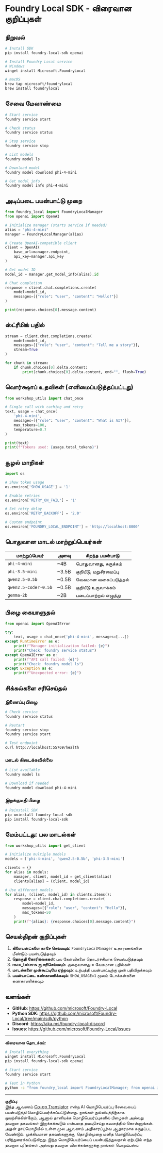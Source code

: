 <!--
CO_OP_TRANSLATOR_METADATA:
{
  "original_hash": "1a52481fe75c7692d785aef8da50e5e7",
  "translation_date": "2025-10-11T11:58:19+00:00",
  "source_file": "Workshop/FOUNDRY_SDK_QUICKREF.md",
  "language_code": "ta"
}
-->
# Foundry Local SDK - விரைவான குறிப்புகள்

## நிறுவல்

```bash
# Install SDK
pip install foundry-local-sdk openai

# Install Foundry Local service
# Windows
winget install Microsoft.FoundryLocal

# macOS
brew tap microsoft/foundrylocal
brew install foundrylocal
```

## சேவை மேலாண்மை

```bash
# Start service
foundry service start

# Check status
foundry service status

# Stop service
foundry service stop

# List models
foundry model ls

# Download model
foundry model download phi-4-mini

# Get model info
foundry model info phi-4-mini
```

## அடிப்படை பயன்பாட்டு முறை

```python
from foundry_local import FoundryLocalManager
from openai import OpenAI

# Initialize manager (starts service if needed)
alias = "phi-4-mini"
manager = FoundryLocalManager(alias)

# Create OpenAI-compatible client
client = OpenAI(
    base_url=manager.endpoint,
    api_key=manager.api_key
)

# Get model ID
model_id = manager.get_model_info(alias).id

# Chat completion
response = client.chat.completions.create(
    model=model_id,
    messages=[{"role": "user", "content": "Hello!"}]
)

print(response.choices[0].message.content)
```

## ஸ்ட்ரீமிங் பதில்

```python
stream = client.chat.completions.create(
    model=model_id,
    messages=[{"role": "user", "content": "Tell me a story"}],
    stream=True
)

for chunk in stream:
    if chunk.choices[0].delta.content:
        print(chunk.choices[0].delta.content, end="", flush=True)
```

## வொர்க்ஷாப் உதவிகள் (எளிமைப்படுத்தப்பட்டது)

```python
from workshop_utils import chat_once

# Single call with caching and retry
text, usage = chat_once(
    'phi-4-mini',
    messages=[{"role": "user", "content": "What is AI?"}],
    max_tokens=100,
    temperature=0.7
)

print(text)
print(f"Tokens used: {usage.total_tokens}")
```

## சூழல் மாறிகள்

```python
import os

# Show token usage
os.environ['SHOW_USAGE'] = '1'

# Enable retries
os.environ['RETRY_ON_FAIL'] = '1'

# Set retry delay
os.environ['RETRY_BACKOFF'] = '2.0'

# Custom endpoint
os.environ['FOUNDRY_LOCAL_ENDPOINT'] = 'http://localhost:8000'
```

## பொதுவான மாடல் மாற்றுப்பெயர்கள்

| மாற்றுப்பெயர் | அளவு | சிறந்த பயன்பாடு |
|--------------|------|------------------|
| `phi-4-mini` | ~4B | பொதுவானது, சுருக்கம் |
| `phi-3.5-mini` | ~3.5B | குறியீடு, மறுசீரமைப்பு |
| `qwen2.5-0.5b` | ~0.5B | வேகமான வகைப்படுத்தல் |
| `qwen2.5-coder-0.5b` | ~0.5B | குறியீடு உருவாக்கம் |
| `gemma-2b` | ~2B | படைப்பாற்றல் எழுத்து |

## பிழை கையாளுதல்

```python
from openai import OpenAIError

try:
    text, usage = chat_once('phi-4-mini', messages=[...])
except RuntimeError as e:
    print(f"Manager initialization failed: {e}")
    print("Check: foundry service status")
except OpenAIError as e:
    print(f"API call failed: {e}")
    print("Check: foundry model ls")
except Exception as e:
    print(f"Unexpected error: {e}")
```

## சிக்கல்களை சரிசெய்தல்

### இணைப்பு பிழை
```bash
# Check service
foundry service status

# Restart
foundry service stop
foundry service start

# Test endpoint
curl http://localhost:55769/health
```

### மாடல் கிடைக்கவில்லை
```bash
# List available
foundry model ls

# Download if needed
foundry model download phi-4-mini
```

### இறக்குமதி பிழை
```bash
# Reinstall SDK
pip uninstall foundry-local-sdk
pip install foundry-local-sdk
```

## மேம்பட்டது: பல மாடல்கள்

```python
from workshop_utils import get_client

# Initialize multiple models
models = ['phi-4-mini', 'qwen2.5-0.5b', 'phi-3.5-mini']

clients = {}
for alias in models:
    manager, client, model_id = get_client(alias)
    clients[alias] = (client, model_id)

# Use different models
for alias, (client, model_id) in clients.items():
    response = client.chat.completions.create(
        model=model_id,
        messages=[{"role": "user", "content": "Hello"}],
        max_tokens=50
    )
    print(f"{alias}: {response.choices[0].message.content}")
```

## செயல்திறன் குறிப்புகள்

1. **கிளையன்ட்களை காசே செய்யவும்**: `FoundryLocalManager` உதாரணங்களை மீண்டும் பயன்படுத்தவும்
2. **தொகுதி கோரிக்கைகள்**: பல கேள்விகளை தொடர்ச்சியாக செயல்படுத்தவும்
3. **max_tokens ஐ சரிசெய்யவும்**: குறைவானது = வேகமான பதில்கள்
4. **மாடல்களை முன்கூட்டியே ஏற்றவும்**: உற்பத்தி பயன்பாட்டிற்கு முன் பதிவிறக்கவும்
5. **பயன்பாட்டை கண்காணிக்கவும்**: `SHOW_USAGE=1` மூலம் டோக்கன்களை கண்காணிக்கவும்

## வளங்கள்

- **GitHub**: https://github.com/microsoft/Foundry-Local
- **Python SDK**: https://github.com/microsoft/Foundry-Local/tree/main/sdk/python
- **Discord**: https://aka.ms/foundry-local-discord
- **Issues**: https://github.com/microsoft/Foundry-Local/issues

---

**விரைவான தொடக்கம்:**
```bash
# Install everything
winget install Microsoft.FoundryLocal
pip install foundry-local-sdk openai

# Start service
foundry service start

# Test in Python
python -c "from foundry_local import FoundryLocalManager; from openai import OpenAI; m = FoundryLocalManager('phi-4-mini'); c = OpenAI(base_url=m.endpoint, api_key=m.api_key); r = c.chat.completions.create(model=m.get_model_info('phi-4-mini').id, messages=[{'role':'user','content':'Hi'}]); print(r.choices[0].message.content)"
```

---

**குறிப்பு**:  
இந்த ஆவணம் [Co-op Translator](https://github.com/Azure/co-op-translator) என்ற AI மொழிபெயர்ப்பு சேவையைப் பயன்படுத்தி மொழிபெயர்க்கப்பட்டுள்ளது. நாங்கள் துல்லியத்திற்காக முயற்சிக்கின்றோம், ஆனால் தானியக்க மொழிபெயர்ப்புகளில் பிழைகள் அல்லது தவறான தகவல்கள் இருக்கக்கூடும் என்பதை தயவுசெய்து கவனத்தில் கொள்ளுங்கள். அதன் தாய்மொழியில் உள்ள மூல ஆவணம் அதிகாரப்பூர்வ ஆதாரமாக கருதப்பட வேண்டும். முக்கியமான தகவல்களுக்கு, தொழில்முறை மனித மொழிபெயர்ப்பு பரிந்துரைக்கப்படுகிறது. இந்த மொழிபெயர்ப்பைப் பயன்படுத்துவதால் ஏற்படும் எந்த தவறான புரிதல்கள் அல்லது தவறான விளக்கங்களுக்கு நாங்கள் பொறுப்பல்ல.